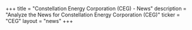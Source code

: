 +++
title = "Constellation Energy Corporation (CEG) - News"
description = "Analyze the News for Constellation Energy Corporation (CEG)"
ticker = "CEG"
layout = "news"
+++

